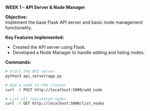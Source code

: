 **WEEK 1 – API Server & Node Manager**

**Objective:**  
Implement the base Flask API server and basic node management functionality.

**Key Features Implemented:**
- Created the API server using Flask.
- Developed a Node Manager to handle adding and listing nodes.

**Commands:**
```bash
# Start the API server
python3 api_server/app.py

# Add a node to the cluster
curl -X POST http://localhost:5000/add_node

# List all registered nodes
curl -X GET http://localhost:5000/list_nodes

